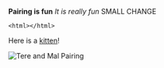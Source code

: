 **Pairing is fun**
*It is really fun*
SMALL CHANGE

```<html></html>```

Here is a [kitten](https://i.ytimg.com/vi/6sta6Gkpgcw/maxresdefault.jpg)!

![Tere and Mal Pairing](teremal.png)